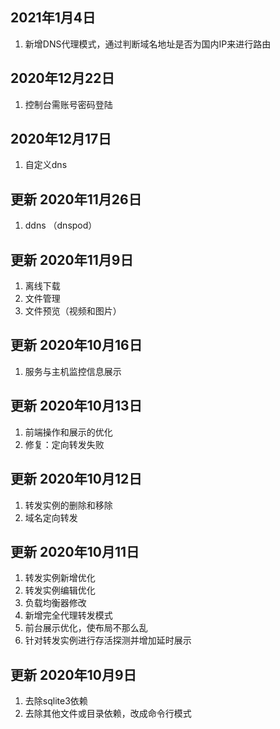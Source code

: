 ## 2021年1月4日
1. 新增DNS代理模式，通过判断域名地址是否为国内IP来进行路由

## 2020年12月22日
1. 控制台需账号密码登陆

## 2020年12月17日
1. 自定义dns

## 更新 2020年11月26日
1. ddns （dnspod）

## 更新 2020年11月9日
1. 离线下载
2. 文件管理
3. 文件预览（视频和图片）

## 更新 2020年10月16日
1. 服务与主机监控信息展示

## 更新 2020年10月13日 
1. 前端操作和展示的优化
2. 修复：定向转发失败

## 更新 2020年10月12日
1. 转发实例的删除和移除
2. 域名定向转发

## 更新 2020年10月11日
1. 转发实例新增优化
2. 转发实例编辑优化
3. 负载均衡器修改
4. 新增完全代理转发模式
5. 前台展示优化，使布局不那么乱
6. 针对转发实例进行存活探测并增加延时展示

## 更新 2020年10月9日
1. 去除sqlite3依赖 
2. 去除其他文件或目录依赖，改成命令行模式
